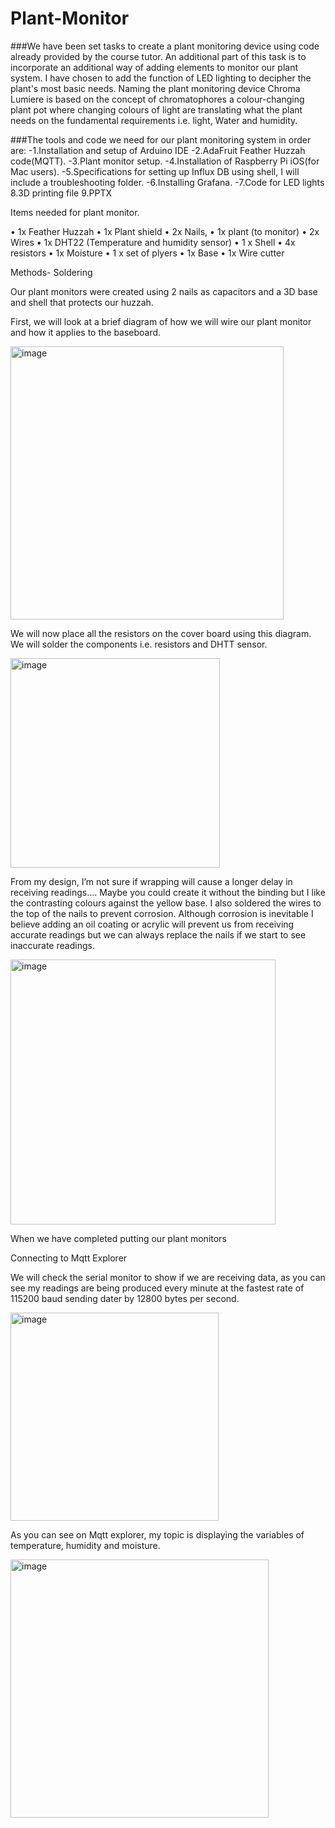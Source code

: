# Plant-Monitor
###We have been set tasks to create a plant monitoring device using code already provided by the course tutor. An additional part of this task is to incorporate an additional way of adding elements to monitor our plant system. I have chosen to add the function of LED lighting to decipher the plant's most basic needs. Naming the plant monitoring device Chroma Lumiere is based on the concept of chromatophores a colour-changing plant pot where changing colours of light are translating what the plant needs on the fundamental requirements i.e. light, Water and humidity.

###The tools and code we need for our plant monitoring system in order are:
-1.Installation and setup of Arduino IDE
-2.AdaFruit Feather Huzzah code(MQTT).
-3.Plant monitor setup.
-4.Installation of Raspberry Pi iOS(for Mac users).
-5.Specifications for setting up Influx DB using shell, I will include a troubleshooting folder.
-6.Installing Grafana.
-7.Code for LED lights
8.3D printing file
9.PPTX

Items needed for plant monitor.

•	1x Feather Huzzah	•	1x Plant shield
•	2x Nails,	•	1x plant (to monitor)
•	2x Wires	•	1x DHT22 (Temperature and humidity sensor)
•	1 x Shell	•	4x resistors
•	1x Moisture	•	1 x set of plyers
•	1x Base	•	1x Wire cutter

Methods- Soldering 

Our plant monitors were created using 2 nails as capacitors and a 3D base and shell that protects our huzzah.

First, we will look at a brief diagram of how we will wire our plant monitor and how it applies to the baseboard. 

 


<img width="437" alt="image" src="https://user-images.githubusercontent.com/114082509/201496025-1022d0db-dc8c-4291-8ee7-e0eedd1bc7f1.png">














We will now place all the resistors on the cover board using this diagram. We will solder the components i.e. resistors and DHTT sensor.


<img width="335" alt="image" src="https://user-images.githubusercontent.com/114082509/201496032-47c79c9d-4a03-4b77-b36d-fdb21486413f.png">



 

From my design, I’m not sure if wrapping will cause a longer delay in receiving readings…. Maybe you could create it without the binding but I like the contrasting colours against the yellow base. I also soldered the wires to the top of the nails to prevent corrosion. Although corrosion is inevitable I believe adding an oil coating or acrylic will prevent us from receiving accurate readings but we can always replace the nails if we start to see inaccurate readings.

<img width="424" alt="image" src="https://user-images.githubusercontent.com/114082509/201496043-29952246-cae3-49e5-9c4d-1ea3e6c45556.png">

 

When we have completed putting our plant monitors

Connecting to Mqtt Explorer

We will check the serial monitor to show if we are receiving data, as you can see my readings are being produced every minute at the fastest rate of 115200 baud sending dater by 12800 bytes per second.

<img width="333" alt="image" src="https://user-images.githubusercontent.com/114082509/201496057-2bc9c3e8-ce82-44ef-8253-c184bd28b7ef.png">

 

As you can see on Mqtt explorer, my topic is displaying the variables of temperature, humidity and moisture.


 <img width="413" alt="image" src="https://user-images.githubusercontent.com/114082509/201496067-014e2263-4c4b-440b-9f14-4ff5282a0670.png">








